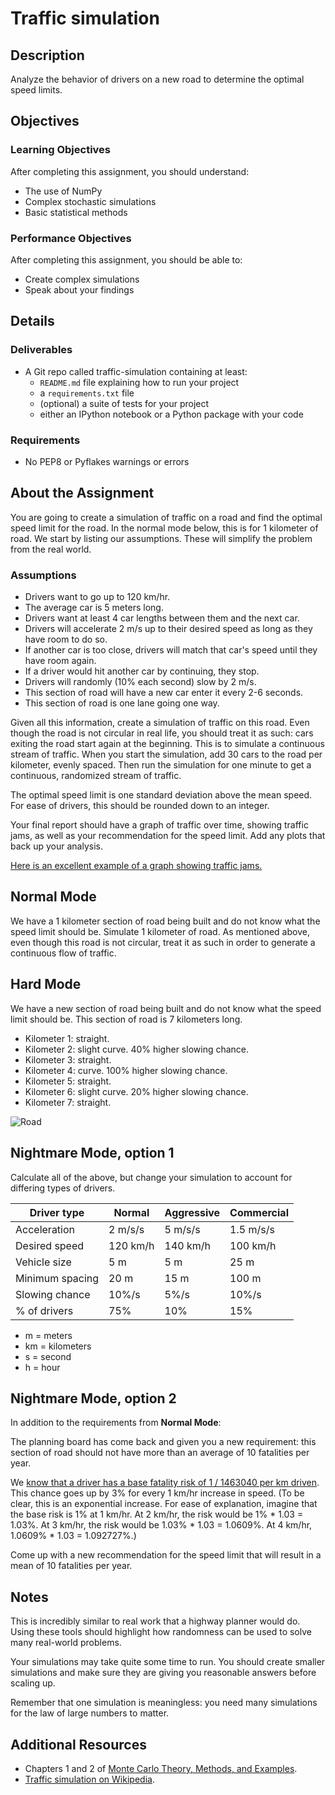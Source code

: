 # Traffic simulation

## Description

Analyze the behavior of drivers on a new road to determine the optimal speed
limits.

## Objectives

### Learning Objectives

After completing this assignment, you should understand:

* The use of NumPy
* Complex stochastic simulations
* Basic statistical methods

### Performance Objectives

After completing this assignment, you should be able to:

* Create complex simulations
* Speak about your findings

## Details

### Deliverables

* A Git repo called traffic-simulation containing at least:
  * `README.md` file explaining how to run your project
  * a `requirements.txt` file
  * (optional) a suite of tests for your project
  * either an IPython notebook or a Python package with your code

### Requirements  

* No PEP8 or Pyflakes warnings or errors

## About the Assignment

You are going to create a simulation of traffic on a road and find the optimal
speed limit for the road. In the normal mode below, this is for 1 kilometer of
road. We start by listing our assumptions. These will simplify the problem from
the real world.

### Assumptions

* Drivers want to go up to 120 km/hr.
* The average car is 5 meters long.
* Drivers want at least 4 car lengths between them and the next car.
* Drivers will accelerate 2 m/s up to their desired speed as long as they have
  room to do so.
* If another car is too close, drivers will match that car's speed until they
  have room again.
* If a driver would hit another car by continuing, they stop.
* Drivers will randomly (10% each second) slow by 2 m/s.
* This section of road will have a new car enter it every 2-6 seconds.
* This section of road is one lane going one way.

Given all this information, create a simulation of traffic on this road. Even
though the road is not circular in real life, you should treat it as such: cars
exiting the road start again at the beginning. This is to simulate a continuous
stream of traffic. When you start the simulation, add 30 cars to the road per
kilometer, evenly spaced. Then run the simulation for one minute to get a
continuous, randomized stream of traffic.

The optimal speed limit is one standard deviation above the mean speed.
For ease of drivers, this should be rounded down to an integer.

Your final report should have a graph of traffic over time, showing traffic
jams, as well as your recommendation for the speed limit. Add any plots that
back up your analysis.

[Here is an excellent example of a graph showing traffic jams.](https://en.wikipedia.org/wiki/Nagel%E2%80%93Schreckenberg_model#mediaviewer/File:Nagel-schreck_rho%3D0.35_p%3D0.3.png)

## Normal Mode

We have a 1 kilometer section of road being built and do not know what the
speed limit should be. Simulate 1 kilometer of road. As mentioned above, even
though this road is not circular, treat it as such in order to generate a
continuous flow of traffic.

## Hard Mode

We have a new section of road being built and do not know what the speed limit
should be. This section of road is 7 kilometers long.

* Kilometer 1: straight.
* Kilometer 2: slight curve. 40% higher slowing chance.
* Kilometer 3: straight.
* Kilometer 4: curve. 100% higher slowing chance.
* Kilometer 5: straight.
* Kilometer 6: slight curve. 20% higher slowing chance.
* Kilometer 7: straight.

![Road](road.png)

## Nightmare Mode, option 1

Calculate all of the above, but change your simulation to account for differing
types of drivers.

Driver type      | Normal   | Aggressive | Commercial
-----------------|----------|------------|------------
Acceleration     | 2 m/s/s  | 5 m/s/s    | 1.5 m/s/s
Desired speed    | 120 km/h | 140 km/h   | 100 km/h
Vehicle size     | 5 m      | 5 m        | 25 m
Minimum spacing  | 20 m     | 15 m       | 100 m
Slowing chance   | 10%/s    | 5%/s       | 10%/s
% of drivers     | 75%      | 10%        | 15%

* m = meters
* km = kilometers
* s = second
* h = hour

## Nightmare Mode, option 2

In addition to the requirements from **Normal Mode**:

The planning board has come back and given you a new requirement: this section
of road should not have more than an average of 10 fatalities per year.

We [know that a driver has a base fatality risk of 1 / 1463040 per km driven](http://journalistsresource.org/studies/environment/transportation/comparing-fatality-risks-united-states-transportation-across-modes-time).
This chance goes up by 3% for every 1 km/hr increase in speed. (To be clear,
this is an exponential increase. For ease of explanation, imagine that
the base risk is 1% at 1 km/hr. At 2 km/hr, the risk would be 1% * 1.03 =
1.03%. At 3 km/hr, the risk would be 1.03% * 1.03 = 1.0609%. At 4 km/hr,
1.0609% * 1.03 = 1.092727%.)

Come up with a new recommendation for the speed limit that will result in a
mean of 10 fatalities per year.

## Notes

This is incredibly similar to real work that a highway planner would do. Using
these tools should highlight how randomness can be used to solve many
real-world problems.

Your simulations may take quite some time to run. You should create smaller
simulations and make sure they are giving you reasonable answers before scaling
up.

Remember that one simulation is meaningless: you need many simulations for the
law of large numbers to matter.

## Additional Resources

* Chapters 1 and 2 of [Monte Carlo Theory, Methods, and Examples](http://statweb.stanford.edu/~owen/mc/).
* [Traffic simulation on Wikipedia](https://en.wikipedia.org/wiki/Traffic_simulation).
